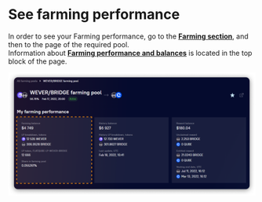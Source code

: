# See farming performance

In order to see your Farming performance, go to the [**Farming section**](../), and then to the page of the required pool.\
Information about [**Farming performance and balances**](../interface/farm-page-user/farming-perfomance-and-balances.md) is located in the top block of the page.

![](<../../../.gitbook/assets/image (70).png>)
